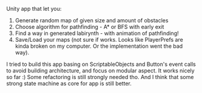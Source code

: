 Unity app that let you:
1. Generate random map of given size and amount of obstacles
2. Choose algorithm for pathfinding - A* or BFS with early exit
3. Find a way in generated labirynth - with animation of pathfinding!
4. Save/Load your maps (not sure if works. Looks like PlayerPrefs are kinda broken on my computer. Or the implementation went the bad way).

I tried to build this app basing on ScriptableObjects and Button's event calls to avoid building architecture, and focus on modular aspect.
It works nicely so far :)
Some refactoring is still strongly needed tho. 
And I think that some strong state machine as core for app is still better.
